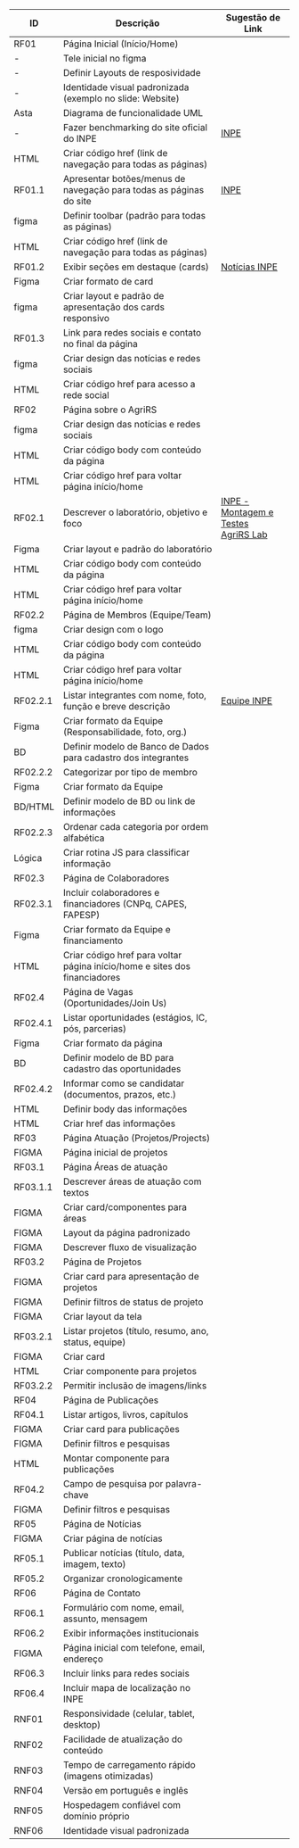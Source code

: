 | ID        | Descrição                                                                 | Sugestão de Link                                                                                 |
|-----------|---------------------------------------------------------------------------|--------------------------------------------------------------------------------------------------|
| RF01      | Página Inicial (Início/Home)                                              |                                                                                                  |
| -         | Tele inicial no figma                                                     |                                                                                                  |
| -         | Definir Layouts de resposividade                                          |                                                                                                  |
| -         | Identidade visual padronizada (exemplo no slide: Website)                 |                                                                                                  |
| Asta      | Diagrama de funcionalidade UML                                            |                                                                                                  |
| -         | Fazer benchmarking do site oficial do INPE                                | [INPE](https://www.gov.br/inpe/pt-br)                                                           |
| HTML      | Criar código href (link de navegação para todas as páginas)               |                                                                                                  |
| RF01.1    | Apresentar botões/menus de navegação para todas as páginas do site        | [INPE](https://www.gov.br/inpe/pt-br)                                                           |
| figma     | Definir toolbar (padrão para todas as páginas)                            |                                                                                                  |
| HTML      | Criar código href (link de navegação para todas as páginas)               |                                                                                                  |
| RF01.2    | Exibir seções em destaque (cards)                                         | [Notícias INPE](https://www.gov.br/inpe/pt-br/assuntos/ultimas-noticias/inscricoes-abertas-para-o-primeiro-simposio-internacional-em-agricultura-espacial-1) |
| Figma     | Criar formato de card                                                     |                                                                                                  |
| figma     | Criar layout e padrão de apresentação dos cards responsivo                |                                                                                                  |
| RF01.3    | Link para redes sociais e contato no final da página                      |                                                                                                  |
| figma     | Criar design das notícias e redes sociais                                 |                                                                                                  |
| HTML      | Criar código href para acesso a rede social                               |                                                                                                  |
| RF02      | Página sobre o AgriRS                                                     |                                                                                                  |
| figma     | Criar design das notícias e redes sociais                                 |                                                                                                  |
| HTML      | Criar código body com conteúdo da página                                  |                                                                                                  |
| HTML      | Criar código href para voltar página início/home                          |                                                                                                  |
| RF02.1    | Descrever o laboratório, objetivo e foco                                  | [INPE - Montagem e Testes](https://www.gov.br/inpe/pt-br/area-conhecimento/montagem-integracao-e-testes) <br> [AgriRS Lab](http://www.dsr.inpe.br/DSR/laboratorios/AgriRS_Lab) |
| Figma     | Criar layout e padrão do laboratório                                      |                                                                                                  |
| HTML      | Criar código body com conteúdo da página                                  |                                                                                                  |
| HTML      | Criar código href para voltar página início/home                          |                                                                                                  |
| RF02.2    | Página de Membros (Equipe/Team)                                           |                                                                                                  |
| figma     | Criar design com o logo                                                   |                                                                                                  |
| HTML      | Criar código body com conteúdo da página                                  |                                                                                                  |
| HTML      | Criar código href para voltar página início/home                          |                                                                                                  |
| RF02.2.1  | Listar integrantes com nome, foto, função e breve descrição               | [Equipe INPE](https://www.gov.br/inpe/pt-br/area-conhecimento/unidade-sul/equipe)                |
| Figma     | Criar formato da Equipe (Responsabilidade, foto, org.)                    |                                                                                                  |
| BD        | Definir modelo de Banco de Dados para cadastro dos integrantes            |                                                                                                  |
| RF02.2.2  | Categorizar por tipo de membro                                            |                                                                                                  |
| Figma     | Criar formato da Equipe                                                   |                                                                                                  |
| BD/HTML   | Definir modelo de BD ou link de informações                               |                                                                                                  |
| RF02.2.3  | Ordenar cada categoria por ordem alfabética                               |                                                                                                  |
| Lógica    | Criar rotina JS para classificar informação                               |                                                                                                  |
| RF02.3    | Página de Colaboradores                                                   |                                                                                                  |
| RF02.3.1  | Incluir colaboradores e financiadores (CNPq, CAPES, FAPESP)               |                                                                                                  |
| Figma     | Criar formato da Equipe e financiamento                                   |                                                                                                  |
| HTML      | Criar código href para voltar página início/home e sites dos financiadores|                                                                                                  |
| RF02.4    | Página de Vagas (Oportunidades/Join Us)                                   |                                                                                                  |
| RF02.4.1  | Listar oportunidades (estágios, IC, pós, parcerias)                       |                                                                                                  |
| Figma     | Criar formato da página                                                   |                                                                                                  |
| BD        | Definir modelo de BD para cadastro das oportunidades                      |                                                                                                  |
| RF02.4.2  | Informar como se candidatar (documentos, prazos, etc.)                    |                                                                                                  |
| HTML      | Definir body das informações                                              |                                                                                                  |
| HTML      | Criar href das informações                                                |                                                                                                  |
| RF03      | Página Atuação (Projetos/Projects)                                        |                                                                                                  |
| FIGMA     | Página inicial de projetos                                                |                                                                                                  |
| RF03.1    | Página Áreas de atuação                                                   |                                                                                                  |
| RF03.1.1  | Descrever áreas de atuação com textos                                     |                                                                                                  |
| FIGMA     | Criar card/componentes para áreas                                         |                                                                                                  |
| FIGMA     | Layout da página padronizado                                              |                                                                                                  |
| FIGMA     | Descrever fluxo de visualização                                           |                                                                                                  |
| RF03.2    | Página de Projetos                                                        |                                                                                                  |
| FIGMA     | Criar card para apresentação de projetos                                  |                                                                                                  |
| FIGMA     | Definir filtros de status de projeto                                      |                                                                                                  |
| FIGMA     | Criar layout da tela                                                      |                                                                                                  |
| RF03.2.1  | Listar projetos (título, resumo, ano, status, equipe)                     |                                                                                                  |
| FIGMA     | Criar card                                                                |                                                                                                  |
| HTML      | Criar componente para projetos                                            |                                                                                                  |
| RF03.2.2  | Permitir inclusão de imagens/links                                        |                                                                                                  |
| RF04      | Página de Publicações                                                     |                                                                                                  |
| RF04.1    | Listar artigos, livros, capítulos                                         |                                                                                                  |
| FIGMA     | Criar card para publicações                                               |                                                                                                  |
| FIGMA     | Definir filtros e pesquisas                                               |                                                                                                  |
| HTML      | Montar componente para publicações                                        |                                                                                                  |
| RF04.2    | Campo de pesquisa por palavra-chave                                       |                                                                                                  |
| FIGMA     | Definir filtros e pesquisas                                               |                                                                                                  |
| RF05      | Página de Notícias                                                        |                                                                                                  |
| FIGMA     | Criar página de notícias                                                  |                                                                                                  |
| RF05.1    | Publicar notícias (título, data, imagem, texto)                           |                                                                                                  |
| RF05.2    | Organizar cronologicamente                                                |                                                                                                  |
| RF06      | Página de Contato                                                         |                                                                                                  |
| RF06.1    | Formulário com nome, email, assunto, mensagem                             |                                                                                                  |
| RF06.2    | Exibir informações institucionais                                         |                                                                                                  |
| FIGMA     | Página inicial com telefone, email, endereço                              |                                                                                                  |
| RF06.3    | Incluir links para redes sociais                                          |                                                                                                  |
| RF06.4    | Incluir mapa de localização no INPE                                       |                                                                                                  |
| RNF01     | Responsividade (celular, tablet, desktop)                                 |                                                                                                  |
| RNF02     | Facilidade de atualização do conteúdo                                     |                                                                                                  |
| RNF03     | Tempo de carregamento rápido (imagens otimizadas)                         |                                                                                                  |
| RNF04     | Versão em português e inglês                                              |                                                                                                  |
| RNF05     | Hospedagem confiável com domínio próprio                                  |                                                                                                  |
| RNF06     | Identidade visual padronizada                                             |                                                                                                  |

